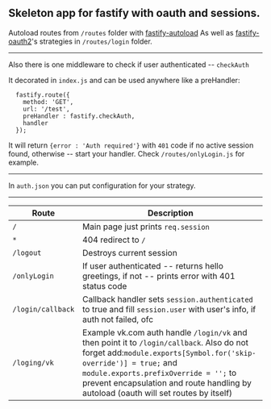 ## Skeleton app for fastify with oauth and sessions.

Autoload routes from `/routes` folder with [fastify-autoload](https://github.com/fastify/fastify-autoload)
As well as [fastify-oauth2](https://github.com/fastify/fastify-oauth2)'s strategies in `/routes/login` folder.

------------


Also there is one middleware to check if user authenticated -- `checkAuth`

It decorated in `index.js` and can be used anywhere like a preHandler:

```
  fastify.route({
    method: 'GET',
    url: '/test',
    preHandler : fastify.checkAuth,
    handler
  });
```
It will return `{error : 'Auth required'}` with `401` code if no active session found, otherwise -- start your handler. Check `/routes/onlyLogin.js` for example.

------------


In `auth.json` you can put configuration for your strategy.

------------



| Route | Description                    |
| ------------- | ------------------------------ |
| `/`      | Main page just prints `req.session`       |
| `*`   | 404 redirect to `/`  |
| `/logout`   | Destroys current session |
| `/onlyLogin`   | If user authenticated -- returns hello greetings, if not -- prints error with 401 status code |
| `/login/callback`   | Callback handler sets `session.authenticated` to true and fill `session.user` with user's info, if auth not failed, ofc |
|`/loging/vk` | Example vk.com auth handle `/login/vk` and then point it to `/login/callback`. Also do not forget add:`module.exports[Symbol.for('skip-override')] = true;` and `module.exports.prefixOverride = '';` to prevent encapsulation and route handling by autoload (oauth will set routes by itself) |
